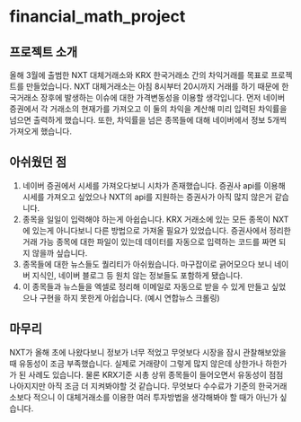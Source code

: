 # financial_math_project

## 프로젝트 소개

올해 3월에 출범한 NXT 대체거래소와 KRX 한국거래소 간의 차익거래를 목표로 프로젝트를 만들었습니다.
NXT 대체거래소는 아침 8시부터 20시까지 거래를 하기 때문에 한국거래소 장후에 발생하는 이슈에 대한 가격변동성을 이용할 생각입니다.
먼저 네이버 증권에서 각 거래소의 현재가를 가져오고 이 둘의 차익을 계산해 미리 입력된 차익률을 넘으면 출력하게 했습니다.
또한, 차익률을 넘은 종목들에 대해 네이버에서 정보 5개씩 가져오게 했습니다.

## 아쉬웠던 점

1. 네이버 증권에서 시세를 가져오다보니 시차가 존재했습니다. 증권사 api를 이용해 시세를 가져오고 싶었으나 NXT의 api를 지원하는 증권사가 아직 많지 않은거 같습니다.
2. 종목을 일일이 입력해야 하는게 아쉽습니다. KRX 거래소에 있는 모든 종목이 NXT에 있는게 아니다보니 다른 방법으로 가져올 필요가 있었습니다. 증권사에서 정리한 거래 가능 종목에 대한 파일이 있는데 데이터를 자동으로 입력하는 코드를 짜면 되지 않을까 싶습니다.
3. 종목들에 대한 뉴스들도 퀄리티가 아쉬웠습니다. 마구잡이로 긁어모으다 보니 네이버 지식인, 네이버 블로그 등 원치 않는 정보들도 포함하게 됐습니다.
4. 이 종목들과 뉴스들을 엑셀로 정리해 이메일로 자동으로 받을 수 있게 만들고 싶었으나 구현을 하지 못한게 아쉽습니다. (예시 연합뉴스 크롤링)

## 마무리

NXT가 올해 초에 나왔다보니 정보가 너무 적었고 무엇보다 시장을 잠시 관찰해보았을 때 유동성이 조금 부족했습니다. 실제로 거래량이 그렇게 많지 않은데 상한가나 하한가가 된 사례도 있습니다. 물론 KRX기준 시총 상위 종목들이 들어오면서 유동성이 점점 나아지지만 아직 조금 더 지켜봐야할 것 같습니다. 무엇보다 수수료가 기준의 한국거래소보다 적으니 이 대체거래소를 이용한 여러 투자방법을 생각해봐야 할 때가 아닌가 싶습니다.
